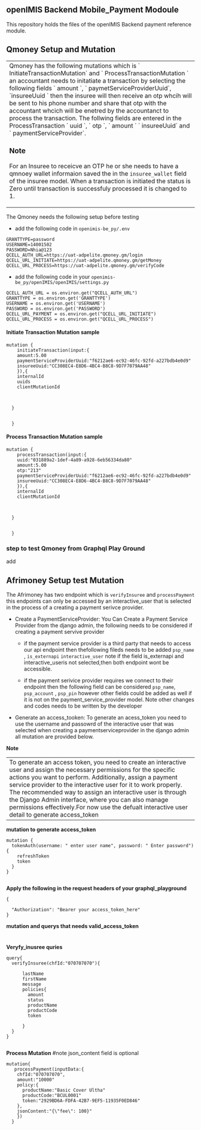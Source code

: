 ## openIMIS Backend Mobile_Payment Modoule
This repository holds the files of the openIMIS Backend payment reference module.

## Qmoney Setup and Mutation

<table align="center"><tr><td>Qmoney has the following mutations which is ` InitiateTransactionMutation` and ` ProcessTransactionMutation ` an accountant needs to initatiate a transaction by selecting the following fields ` amount `, ` paymetServiceProviderUuid`, `insureeUuid ` then the insuree will then receive an otp whcih will be sent to his phone number and share that otp with the accountant whcich will be enetred by the accountanct to process the transaction. The follwing fields are entered in the ProcessTransaction ` uuid `,  ` otp `, ` amount ` ` insureeUuid` and  ` paymentServiceProvider`. 

### Note
For an Insuree to receicve an OTP he or she needs to have a qmnoey wallet informaion saved the in the  ` insuree_wallet ` field of the insuree model. When a transaction is initiated  the status is Zero  until transaction is successfuly processed it is changed to 1.
</td></tr></table>


The Qmoney needs the following setup before testing  

* add the following code in ` openimis-be_py/.env `

```
GRANTTYPE=password
USERNAME=14001502
PASSWORD=Nhia@123
QCELL_AUTH_URL=https://uat-adpelite.qmoney.gm/login
QCELL_URL_INITIATE=https://uat-adpelite.qmoney.gm/getMoney
QCELL_URL_PROCESS=https://uat-adpelite.qmoney.gm/verifyCode

```

* add the following code in your ` openimis-be_py/openIMIS/openIMIS/settings.py `

```
QCELL_AUTH_URL = os.environ.get("QCELL_AUTH_URL")
GRANTTYPE = os.environ.get('GRANTTYPE')
USERNAME = os.environ.get('USERNAME')
PASSWORD = os.environ.get('PASSWORD')
QCELL_URL_PAYMENT = os.environ.get("QCELL_URL_INITIATE")
QCELL_URL_PROCESS = os.environ.get("QCELL_URL_PROCESS")
```

#### Initiate Transaction Mutation sample
```
mutation {
    initiateTransaction(input:{
    amount:5.00
    paymentServiceProviderUuid:"f6212ae6-ec92-46fc-92fd-a227bdb4e0d9"
    insureeUuid:"CC308EC4-E8D6-4BC4-B8C8-9D7F7079AA48"
    }),{
    internalId
    uuids
    clientMutationId
    
    
    
  }


  }
```

#### Process Transaction Mutation sample

```
mutation {
    processTransaction(input:{
    uuid:"031889a2-1def-4a89-a928-6eb56334da80"
    amount:5.00
    otp:"213"
    paymentServiceProviderUuid:"f6212ae6-ec92-46fc-92fd-a227bdb4e0d9"
    insureeUuid:"CC308EC4-E8D6-4BC4-B8C8-9D7F7079AA48"
    }),{
    internalId
    clientMutationId
    
    
    
  }


  }
```
### step to test Qmoney from Graphql Play Ground

add

## Afrimoney Setup test Mutation 
The Afrimoney has two endpoint which is  ` verifyInsuree ` and ` processPayment ` this endpoints can only be accessed by an interactive_user that is selected in the process of a creating a payment serivce provider.


* Create a PaymentServiceProvider: You Can Create a Payment Service Provider from the django admin, the following needs to be considered if creating a payment servive provider 
  - if the payment service provider is a third party that needs to access our api endpoint then thefollowing  fileds needs to be added ` psp_name ` , ` is_externapi ` ` interactive_user ` note if the field is_externapi and interactive_useris not selected,then both endpoint wont be accessible.

  - if the payment serivice provider requires we connect to their endpoint then the following field can be considered `psp_name`, ` psp_account ` ,  ` psp_pin ` however other fields could be added as well if it is not on the payment_service_provider model.
  Note other changes and codes needs to be written by the developer

* Generate an access_tooken: To generate an acess_token you need to use  the username and passowrd of the interactive user that was selected when creating a paymentserviceprovider in the django admin all mutation are provided below.

**Note**
<table align="center"><tr><td>To generate an access token, you need to create an interactive user and assign the necessary permissions for the specific actions you want to perform. Additionally, assign a payment service provider to the interactive user for it to work properly. The recommended way to assign an interactive user is through the Django Admin interface, where you can also manage permissions effectively.For now use the defualt interactive user detail to generate access_token</td></tr></table>


**mutation to generate access_token**

```
mutation {
  tokenAuth(username: " enter user name", password: " Enter password"){
    refreshToken
    token
  }
}


```

**Apply the following in the request headers of your graphql_playground**
```
{

  "Authorization": "Bearer your access_token_here"
}
```

**mutation and querys that needs valid_access_token**

#

**Veryfy_inusree quries**

```
query{
  verifyInsuree(chfId:"070707070"){
 
      lastName
      firstName
      message
      policies{
        amount
        status
        productName
        productCode
        token
        
      }
  }
}
 
```

**Process Mutation**
#note json_content field is optional
```
mutation{
   processPayment(inputData:{
    chfId:"070707070",
    amount:"10000"
    policy:{
      productName:"Basic Cover Ultha"
      productCode:"BCUL0001"
      token:"2929BD6A-FDFA-42B7-9EF5-11935F0ED846"  
    },
    jsonContent:"{\"fee\": 100}"
    })
  }
```

